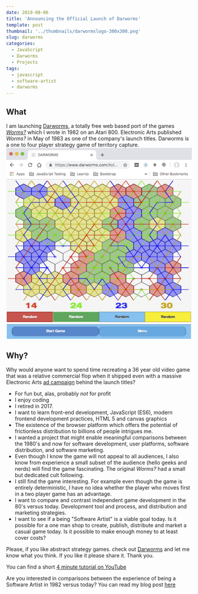 ```yaml
---
date: 2019-08-06
title: 'Announcing the Official Launch of Darworms'
template: post
thumbnail: '../thumbnails/darwormslogo-300x300.png'
slug: darworms
categories:
  - JavaScript
  - Darworms
  - Projects
tags:
  - javascript
  - software-artist
  - darworms
---
```


## What
I am launching [Darworms](https://darworms.com), a totally free web based port of the games [*Worms?*](https://en.wikipedia.org/wiki/Worms%3F) which I wrote in 1982 on an Atari 800.  Electronic Arts published *Worms?* in May of 1983 as one of the company's launch titles. Darworms is a one to four player strategy game of territory capture.
![](../images/darworms-screenshot-600x617.png)
## Why?
Why would anyone want to spend time recreating a 36 year old video game that was a relative commercial flop when it shipped even with a massive Electronic Arts [ad campaign](https://www.eurogamer.net/articles/2018-09-16-seeing-farther-the-advert-that-changed-the-games-industry) behind the launch titles?
* For fun but, alas, probably *not* for profit
* I enjoy coding
* I retired in 2017.
* I want to learn front-end development, JavaScript (ES6), modern frontend development practices, HTML 5 and canvas graphics
* The existence of the browser platform which offers the potential of frictionless distribution to billions of people intrigues me.
* I wanted a project that might enable meaningful comparisons between the 1980's and now for software development, user platforms, software distribution, and software marketing.
* Even though I know the game will not appeal to all audiences, I also know from experience a small subset of the audience (hello geeks and nerds) will find the game fascinating.  The original *Worms?* had a small but dedicated cult following.
* I still find the game interesting.  For example even though the game is entirely deterministic, I have no idea whether the player who moves first in a two player game has an advantage.
* I want to compare and contrast independent game development in the 80's versus today.  Development tool and process, and distribution and marketing strategies.
* I want to see if a being "Software Artist" is a viable goal today. Is it possible for a one man shop to create, publish, distribute and market a casual game today.  Is it possible to make enough money to at least cover costs?


Please, if you like abstract strategy games.  check out [Darworms](https:www.darworms.com) and let me know what you think.  If you like it please share it. Thank you.

You can find a short [4 minute tutorial on YouTube](https://youtu.be/Uq3-C6aN-J0)

Are you interested in comparisons between the experience of being a Software Artist in 1982 versus today?  You can read my blog post [here](/software-artist-1982-vs-today/)
